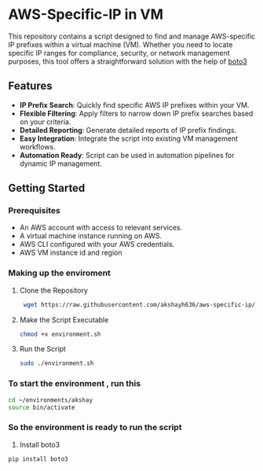 # AWS-Specific-IP in VM

This repository contains a script designed to find and manage AWS-specific IP prefixes within a virtual machine (VM). Whether you need to locate specific IP ranges for compliance, security, or network management purposes, this tool offers a straightforward solution with the help of [boto3](https://github.com/boto/boto3) 

## Features

- **IP Prefix Search**: Quickly find specific AWS IP prefixes within your VM.
- **Flexible Filtering**: Apply filters to narrow down IP prefix searches based on your criteria.
- **Detailed Reporting**: Generate detailed reports of IP prefix findings.
- **Easy Integration**: Integrate the script into existing VM management workflows.
- **Automation Ready**: Script can be used in automation pipelines for dynamic IP management.

## Getting Started

### Prerequisites

- An AWS account with access to relevant services.
- A virtual machine instance running on AWS.
- AWS CLI configured with your AWS credentials.
- AWS VM instance id and region

### Making up the enviroment

1. Clone the Repository

   ```bash
    wget https://raw.githubusercontent.com/akshayh636/aws-specific-ip/main/environment.sh
    ```
2. Make the Script Executable  
    ```bash
    chmod +x environment.sh
    ```
3. Run the Script 
    ```bash
    sudo ./environment.sh
    ```

### To start the environment , run this
   ```bash
cd ~/environments/akshay
source bin/activate
  ```
### So the environment is ready to run the script 
1. Install boto3
    
```bash
pip install boto3
  ```

